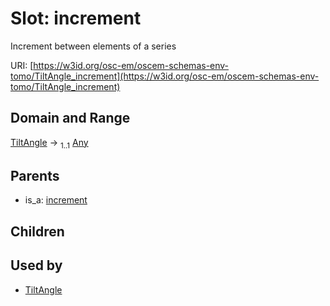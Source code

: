 
# Slot: increment

Increment between elements of a series

URI: [https://w3id.org/osc-em/oscem-schemas-env-tomo/TiltAngle_increment](https://w3id.org/osc-em/oscem-schemas-env-tomo/TiltAngle_increment)


## Domain and Range

[TiltAngle](TiltAngle.md) &#8594;  <sub>1..1</sub> [Any](Any.md)

## Parents

 *  is_a: [increment](increment.md)

## Children


## Used by

 * [TiltAngle](TiltAngle.md)
